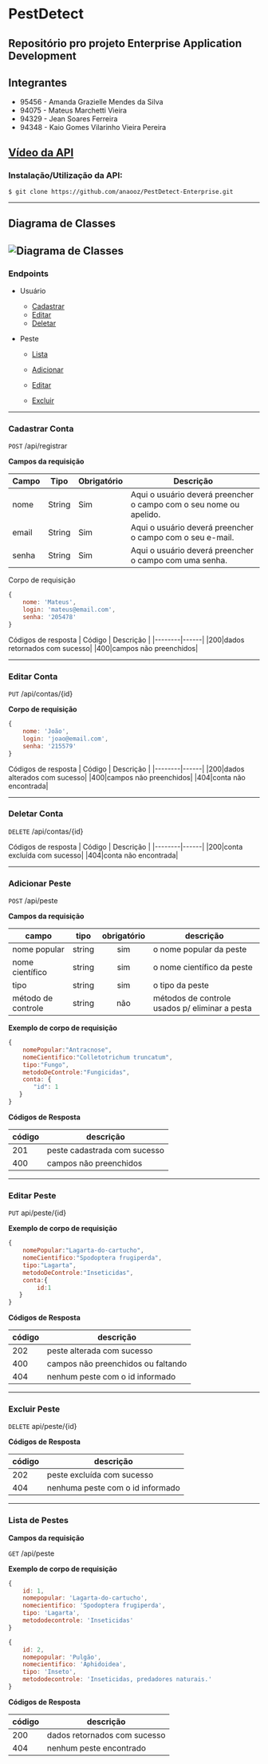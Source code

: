 ﻿# PestDetect

Repositório pro projeto Enterprise Application Development
---
## Integrantes
- 95456 - Amanda Grazielle Mendes da Silva
- 94075 - Mateus Marchetti Vieira
- 94329 - Jean Soares Ferreira
- 94348 - Kaio Gomes Vilarinho Vieira Pereira

[Vídeo da API](https://youtu.be/zPHaldBNaJo)
---
### Instalação/Utilização da API:
```$ git clone https://github.com/anaooz/PestDetect-Enterprise.git```

---
## Diagrama de Classes
![Diagrama de Classes](https://github.com/anaooz/PestDetect-Enterprise/assets/69781921/fd7ab3d7-105b-49ac-b681-72de5de225d5)
---
### Endpoints

- Usuário
    - [Cadastrar](#cadastrar-conta)
    - [Editar](#editar-conta)
    - [Deletar](#deletar-conta)

- Peste
    - [Lista](#lista-de-peste)
    - [Adicionar](#adicionar-peste)
    - [Editar](#editar-peste)

    - [Excluir](#excluir-peste)

---
### Cadastrar Conta
`POST` /api/registrar

**Campos da requisição**

| Campo | Tipo | Obrigatório | Descrição | 
|-------|------|-------------|-----------|
| nome |String|  Sim | Aqui o usuário deverá preencher o campo com o seu nome ou apelido. | 
| email |String|  Sim | Aqui o usuário deverá preencher o campo com o seu e-mail. | 
| senha |String|  Sim | Aqui o usuário deverá preencher o campo com uma senha. | 

Corpo de requisição

```js
{
    nome: 'Mateus',
    login: 'mateus@email.com',
    senha: '205478'
}
```

Códigos de resposta
| Código | Descrição |
|--------|------|
|200|dados retornados com sucesso|
|400|campos não preenchidos|

---

### Editar Conta
`PUT` /api/contas/{id}

**Corpo de requisição**

```js
{
    nome: 'João',
    login: 'joao@email.com',
    senha: '215579'
}
```

Códigos de resposta
| Código | Descrição |
|--------|------|
|200|dados alterados com sucesso|
|400|campos não preenchidos|
|404|conta não encontrada|

---

### Deletar Conta
`DELETE` /api/contas/{id}

Códigos de resposta
| Código | Descrição |
|--------|------|
|200|conta excluída com sucesso|
|404|conta não encontrada|

---

### Adicionar Peste

`POST` /api/peste

**Campos da requisição**

| campo | tipo | obrigatório | descrição
|-------|------|:-------------:|---
|nome popular | string | sim | o nome popular da peste
|nome científico | string | sim | o nome científico da peste
|tipo| string | sim | o tipo da peste
|método de controle| string | não | métodos de controle usados p/ eliminar a pesta

**Exemplo de corpo de requisição**

```js
{
    nomePopular:"Antracnose",
    nomeCientifico:"Colletotrichum truncatum",
    tipo:"Fungo",
    metodoDeControle:"Fungicidas",
    conta: {
       "id": 1
   }
}
```

**Códigos de Resposta**

| código | descrição
|-|-
| 201 | peste cadastrada com sucesso
| 400 | campos não preenchidos
---

### Editar Peste

`PUT` api/peste/{id}

**Exemplo de corpo de requisição**

```js
{
    nomePopular:"Lagarta-do-cartucho",
    nomeCientifico:"Spodoptera frugiperda",
    tipo:"Lagarta",
    metodoDeControle:"Inseticidas",
    conta:{
        id:1
   }
}
```

**Códigos de Resposta**

| código | descrição
|-|-
| 202 | peste alterada com sucesso
| 400 | campos não preenchidos ou faltando
| 404 | nenhum peste com o id informado
---

### Excluir Peste

`DELETE` api/peste/{id}

**Códigos de Resposta**

| código | descrição
|-|-
| 202 | peste excluída com sucesso
| 404 | nenhuma peste com o id informado
---

### Lista de Pestes

**Campos da requisição**

`GET` /api/peste

**Exemplo de corpo de requisição**
```js
{
    id: 1,
    nomepopular: 'Lagarta-do-cartucho',
    nomecientifico: 'Spodoptera frugiperda',
    tipo: 'Lagarta',
    metododecontrole: 'Inseticidas'
}
```
```js
{
    id: 2,
    nomepopular: 'Pulgão',
    nomecientifico: 'Aphidoidea',
    tipo: 'Inseto',
    metododecontrole: 'Inseticidas, predadores naturais.'
}
```
**Códigos de Resposta**

| código | descrição
|-|-
| 200 | dados retornados com sucesso
| 404 | nenhum peste encontrado
